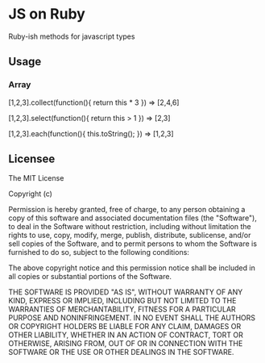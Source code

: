 # JS on Ruby
Ruby-ish methods for javascript types

## Usage

### Array
[1,2,3].collect(function(){ return this * 3 }) => [2,4,6]

[1,2,3].select(function(){ return this > 1 }) => [2,3]

[1,2,3].each(function(){ this.toString(); }) => [1,2,3]


## Licensee

The MIT License

Copyright (c) <year> <copyright holders>

Permission is hereby granted, free of charge, to any person obtaining a copy
of this software and associated documentation files (the "Software"), to deal
in the Software without restriction, including without limitation the rights
to use, copy, modify, merge, publish, distribute, sublicense, and/or sell
copies of the Software, and to permit persons to whom the Software is
furnished to do so, subject to the following conditions:

The above copyright notice and this permission notice shall be included in
all copies or substantial portions of the Software.

THE SOFTWARE IS PROVIDED "AS IS", WITHOUT WARRANTY OF ANY KIND, EXPRESS OR
IMPLIED, INCLUDING BUT NOT LIMITED TO THE WARRANTIES OF MERCHANTABILITY,
FITNESS FOR A PARTICULAR PURPOSE AND NONINFRINGEMENT. IN NO EVENT SHALL THE
AUTHORS OR COPYRIGHT HOLDERS BE LIABLE FOR ANY CLAIM, DAMAGES OR OTHER
LIABILITY, WHETHER IN AN ACTION OF CONTRACT, TORT OR OTHERWISE, ARISING FROM,
OUT OF OR IN CONNECTION WITH THE SOFTWARE OR THE USE OR OTHER DEALINGS IN
THE SOFTWARE.